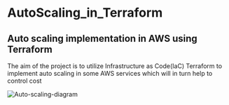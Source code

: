 # AutoScaling_in_Terraform
## Auto scaling implementation in AWS using Terraform
The aim of the project is to utilize Infrastructure as Code(IaC) Terraform to implement auto scaling in some AWS services which will in turn help to control cost
<br>

![Auto-scaling-diagram](https://github.com/user-attachments/assets/753a7eee-aa9f-4e70-87fa-5cea474f8491)


